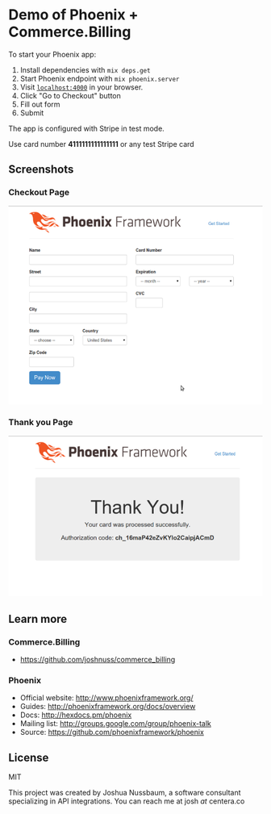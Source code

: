 # Demo of Phoenix + Commerce.Billing

To start your Phoenix app:

  1. Install dependencies with `mix deps.get`
  2. Start Phoenix endpoint with `mix phoenix.server`
  3. Visit [`localhost:4000`](http://localhost:4000) in your browser.
  4. Click "Go to Checkout" button
  5. Fill out form
  6. Submit

The app is configured with Stripe in test mode.

Use card number **4111111111111111** or any test Stripe card


## Screenshots

### Checkout Page

![Checkout Page](images/checkout-page.png)

### Thank you Page

![Thank You Page](images/thank-you-page.png)


## Learn more

### Commerce.Billing

  * https://github.com/joshnuss/commerce_billing

### Phoenix

  * Official website: http://www.phoenixframework.org/
  * Guides: http://phoenixframework.org/docs/overview
  * Docs: http://hexdocs.pm/phoenix
  * Mailing list: http://groups.google.com/group/phoenix-talk
  * Source: https://github.com/phoenixframework/phoenix

## License

MIT


This project was created by Joshua Nussbaum, a software consultant specializing in API integrations. You can reach me at josh _at_ centera.co
